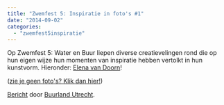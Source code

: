 ```yaml
---
title: "Zwemfest 5: Inspiratie in foto's #1"
date: "2014-09-02"
categories: 
  - "zwemfest5inspiratie"
---
```


Op Zwemfest 5: Water en Buur liepen diverse creatievelingen rond die op hun eigen wijze hun momenten van inspiratie hebben vertolkt in hun kunstvorm. Hieronder: [Elena van Doorn](https://www.facebook.com/elena.vandoorn?fref=ts)!

([zie je geen foto's? Klik dan hier!](https://www.facebook.com/media/set/?set=a.719892784750431.1073741838.383903588349354&type=3))

<script>// <![CDATA[ (function(d, s, id) { var js, fjs = d.getElementsByTagName(s)[0]; if (d.getElementById(id)) return; js = d.createElement(s); js.id = id; js.src = "//connect.facebook.net/nl_NL/all.js#xfbml=1"; fjs.parentNode.insertBefore(js, fjs); }(document, 'script', 'facebook-jssdk')); // ]]></script>

[Bericht](https://www.facebook.com/media/set/?set=a.719892784750431.1073741838.383903588349354&type=1) door [Buurland Utrecht](https://www.facebook.com/buurland.utrecht).
